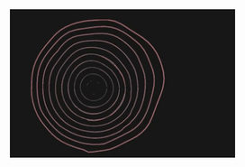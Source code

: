<div align="center">
	<img width="400" height = "" src="https://github.com/nishanth01/nishanth01/blob/main/header.gif" alt="cover" />
</div>

<!--
**nishanth01/nishanth01** is a ✨ _special_ ✨ repository because its `README.md` (this file) appears on your GitHub profile.

Here are some ideas to get you started:

- 🔭 I’m currently working on ...
- 🌱 I’m currently learning ...
- 👯 I’m looking to collaborate on ...
- 🤔 I’m looking for help with ...
- 💬 Ask me about ...
- 📫 How to reach me: ...
- 😄 Pronouns: ...
- ⚡ Fun fact: ...
-->
